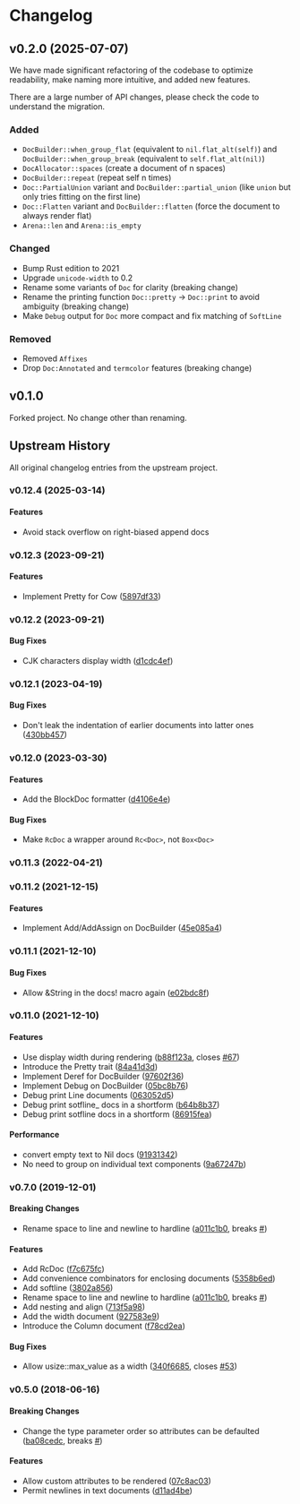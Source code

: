 # Changelog

## v0.2.0 (2025-07-07)

We have made significant refactoring of the codebase to optimize readability, make naming more intuitive, and added new features.

There are a large number of API changes, please check the code to understand the migration.

### Added

- `DocBuilder::when_group_flat` (equivalent to `nil.flat_alt(self)`) and `DocBuilder::when_group_break` (equivalent to `self.flat_alt(nil)`)
- `DocAllocator::spaces` (create a document of n spaces)
- `DocBuilder::repeat` (repeat self n times)
- `Doc::PartialUnion` variant and `DocBuilder::partial_union` (like `union` but only tries fitting on the first line)
- `Doc::Flatten` variant and `DocBuilder::flatten` (force the document to always render flat)
- `Arena::len` and `Arena::is_empty`

### Changed

- Bump Rust edition to 2021
- Upgrade `unicode-width` to 0.2
- Rename some variants of `Doc` for clarity (breaking change)
- Rename the printing function `Doc::pretty` → `Doc::print` to avoid ambiguity (breaking change)
- Make `Debug` output for `Doc` more compact and fix matching of `SoftLine`

### Removed

- Removed `Affixes`
- Drop `Doc:Annotated` and `termcolor` features (breaking change)

## v0.1.0

Forked project. No change other than renaming.

## Upstream History

All original changelog entries from the upstream project.

<a name="v0.12.4"></a>

### v0.12.4 (2025-03-14)

#### Features

- Avoid stack overflow on right-biased append docs

<a name="v0.12.3"></a>

### v0.12.3 (2023-09-21)

#### Features

- Implement Pretty for Cow ([5897df33](https://github.com/Marwes/pretty.rs/commit/5897df33008890d434d2948f6c3c0f692c70eeae))

<a name="v0.12.2"></a>

### v0.12.2 (2023-09-21)

#### Bug Fixes

- CJK characters display width ([d1cdc4ef](https://github.com/Marwes/pretty.rs/commit/d1cdc4ef961864743e66bd245985549d58228aaf))

<a name="v0.12.1"></a>

### v0.12.1 (2023-04-19)

#### Bug Fixes

- Don't leak the indentation of earlier documents into latter ones ([430bb457](https://github.com/Marwes/pretty.rs/commit/430bb4571f77362c45451063aba728d232503677))

<a name="v0.12.0"></a>

### v0.12.0 (2023-03-30)

#### Features

- Add the BlockDoc formatter ([d4106e4e](https://github.com/Marwes/pretty.rs/commit/d4106e4e28d826755d36028d0cc57769d1261e44))

#### Bug Fixes

- Make `RcDoc` a wrapper around `Rc<Doc>`, not `Box<Doc>`

<a name="v0.11.3"></a>

### v0.11.3 (2022-04-21)

<a name="v0.11.2"></a>

### v0.11.2 (2021-12-15)

#### Features

- Implement Add/AddAssign on DocBuilder ([45e085a4](https://github.com/Marwes/pretty.rs/commit/45e085a4bd5737c66be8654ab30dae2fd6aa5a08))

<a name="v0.11.1"></a>

### v0.11.1 (2021-12-10)

#### Bug Fixes

- Allow &String in the docs! macro again ([e02bdc8f](https://github.com/Marwes/pretty.rs/commit/e02bdc8f24f251a496529fc79fcb243da816ddee))

<a name="v0.11.0"></a>

### v0.11.0 (2021-12-10)

#### Features

- Use display width during rendering ([b88f123a](https://github.com/Marwes/pretty.rs/commit/b88f123a3dba6f2f269d4c9f38961765238983a8), closes [#67](https://github.com/Marwes/pretty.rs/issues/67))
- Introduce the Pretty trait ([84a41d3d](https://github.com/Marwes/pretty.rs/commit/84a41d3daf2adfb6d3d8aa5806e12ff26bd4e3b7))
- Implement Deref for DocBuilder ([97602f36](https://github.com/Marwes/pretty.rs/commit/97602f36aff8c0a3a5895a9d6348fea424a5fb2c))
- Implement Debug on DocBuilder ([05bc8b76](https://github.com/Marwes/pretty.rs/commit/05bc8b76e05fc8dd0fbd425987c5597dab8a860c))
- Debug print Line documents ([063052d5](https://github.com/Marwes/pretty.rs/commit/063052d5ac4ef484ab3988547fa373824ed975fd))
- Debug print sotfline\_ docs in a shortform ([b64b8b37](https://github.com/Marwes/pretty.rs/commit/b64b8b37f5cb23830ce37ce0ee475af5a28998ed))
- Debug print sotfline docs in a shortform ([86915fea](https://github.com/Marwes/pretty.rs/commit/86915fea79ddcb02f1cc32f6f23229a3dbd9fee5))

#### Performance

- convert empty text to Nil docs ([91931342](https://github.com/Marwes/pretty.rs/commit/91931342315c0500f93cfbf3f4f97f774d2192ae))
- No need to group on individual text components ([9a67247b](https://github.com/Marwes/pretty.rs/commit/9a67247b725380607d315e8117cf757eca5f0b82))

<a name="v0.7.0"></a>

### v0.7.0 (2019-12-01)

#### Breaking Changes

- Rename space to line and newline to hardline ([a011c1b0](https://github.com/Marwes/pretty.rs/commit/a011c1b05d26257c5b529eaa973073d94522225c), breaks [#](https://github.com/Marwes/pretty.rs/issues/))

#### Features

- Add RcDoc ([f7c675fc](https://github.com/Marwes/pretty.rs/commit/f7c675fc9d6eb2142f71033cffa4bfac5749b1bc))
- Add convenience combinators for enclosing documents ([5358b6ed](https://github.com/Marwes/pretty.rs/commit/5358b6edd562b082ec9f1f89503f2eea7f2f8aaa))
- Add softline ([3802a856](https://github.com/Marwes/pretty.rs/commit/3802a8566c51ec2819ab485b194d0e14f6ccc1c0))
- Rename space to line and newline to hardline ([a011c1b0](https://github.com/Marwes/pretty.rs/commit/a011c1b05d26257c5b529eaa973073d94522225c), breaks [#](https://github.com/Marwes/pretty.rs/issues/))
- Add nesting and align ([713f5a98](https://github.com/Marwes/pretty.rs/commit/713f5a984d8bea0afa0f82af92b0b5148f853b4b))
- Add the width document ([927583e9](https://github.com/Marwes/pretty.rs/commit/927583e948f979966626d0819acffbba1522acda))
- Introduce the Column document ([f78cd2ea](https://github.com/Marwes/pretty.rs/commit/f78cd2ea9b366a9d2d1ae1a2fd93adf1807ff20b))

#### Bug Fixes

- Allow usize::max_value as a width ([340f6685](https://github.com/Marwes/pretty.rs/commit/340f6685ca08cd7adaee1599efaec8b4b403c137), closes [#53](https://github.com/Marwes/pretty.rs/issues/53))

<a name="v0.5.0"></a>

### v0.5.0 (2018-06-16)

#### Breaking Changes

- Change the type parameter order so attributes can be defaulted ([ba08cedc](https://github.com/Marwes/pretty.rs/commit/ba08cedcdfe2ce117d757ab5bc0fcfb4d2a7a6b6), breaks [#](https://github.com/Marwes/pretty.rs/issues/))

#### Features

- Allow custom attributes to be rendered ([07c8ac03](https://github.com/Marwes/pretty.rs/commit/07c8ac03178c00a3d28a02b7395701b59d6abe4d))
- Permit newlines in text documents ([d11ad4be](https://github.com/Marwes/pretty.rs/commit/d11ad4bee656f67fba42fcc50988d7aa7a271a7e))
